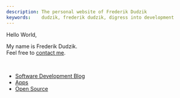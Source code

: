 ```yaml
---
description: The personal website of Frederik Dudzik
keywords:    dudzik, frederik dudzik, digress into development
---
```

Hello World,

My name is Frederik Dudzik.  
Feel free to [contact me](/contact).

<br/>

<!-- Blog -->
* [Software Development Blog](/digress-into-development)
* [Apps](https://itunes.apple.com/developer/frederik-dudzik/id1239181420)
* [Open Source](https://github.com/doodzik)
<!-- * [321157](https://www.youtube.com/channel/UCxn7NPh14hNmQC8YqMr2Urg) -->
